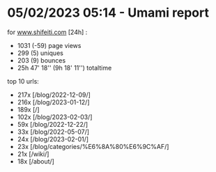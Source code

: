 # 05/02/2023 05:14 - Umami report
for www.shifeiti.com [24h] :

 - 1031 (-59) page views
 - 299 (5) uniques
 - 203 (9) bounces
 - 25h 47' 18'' (9h 18' 11'') totaltime


top 10 urls:
 - 217x [/blog/2022-12-09/]
 - 216x [/blog/2023-01-12/]
 - 189x [/]
 - 102x [/blog/2023-02-03/]
 - 59x [/blog/2022-12-22/]
 - 33x [/blog/2022-05-07/]
 - 24x [/blog/2023-02-01/]
 - 23x [/blog/categories/%E6%8A%80%E6%9C%AF/]
 - 21x [/wiki/]
 - 18x [/about/]


